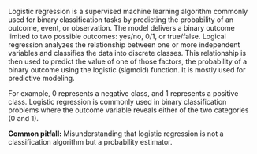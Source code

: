 Logistic regression is a supervised machine learning algorithm commonly used for binary classification tasks by predicting the probability of an outcome, event, or observation. The model delivers a binary outcome limited to two possible outcomes: yes/no, 0/1, or true/false. Logical regression analyzes the relationship between one or more independent variables and classifies the data into discrete classes. This relationship is then used to predict the value of one of those factors, the probability of a binary outcome using the logistic (sigmoid) function. It is mostly used for predictive modeling.

For example, 0 represents a negative class, and 1 represents a positive class. Logistic regression is commonly used in binary classification problems where the outcome variable reveals either of the two categories (0 and 1).

**Common pitfall:** Misunderstanding that logistic regression is not a classification algorithm but a probability estimator. 